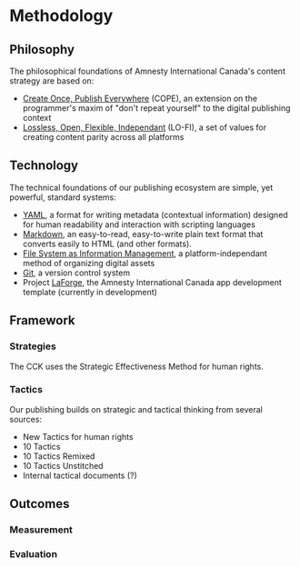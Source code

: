 Methodology
==========================

## Philosophy

The philosophical foundations of Amnesty International Canada's content strategy are based on:
- [Create Once, Publish Everywhere](http://blog.programmableweb.com/2009/10/13/cope-create-once-publish-everywhere/) (COPE), an extension on the programmer's maxim of "don't repeat yourself" to the digital publishing context
- [Lossless, Open, Flexible, Independant](http://kairos.technorhetoric.net/12.3/topoi/stolley/) (LO-FI), a set of values for creating content parity across all platforms

## Technology

The technical foundations of our publishing ecosystem are simple, yet powerful, standard systems:
- [YAML](http://www.yaml.org/), a format for writing metadata (contextual information) designed for human readability and interaction with scripting languages
- [Markdown](http://daringfireball.net/projects/markdown/), an easy-to-read, easy-to-write plain text format that converts easily to HTML (and other formats).
- [File System as Information Management](http://dougist.com/2009/08/file-system-infobase-manager/), a platform-independant method of organizing digital assets
- [Git](http://git-scm.com/), a version control system
- Project [LaForge](https://github.com/AmnestyInternational/LaForge), the Amnesty International Canada app development template (currently in development)

## Framework

### Strategies

The CCK uses the Strategic Effectiveness Method for human rights. 

### Tactics

Our publishing builds on strategic and tactical thinking from several sources:
- New Tactics for human rights
- 10 Tactics
- 10 Tactics Remixed
- 10 Tactics Unstitched
- Internal tactical documents (?)

## Outcomes

### Measurement

### Evaluation
